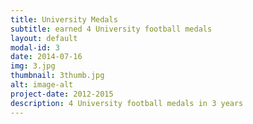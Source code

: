 ```yaml
---
title: University Medals
subtitle: earned 4 University football medals
layout: default
modal-id: 3
date: 2014-07-16
img: 3.jpg
thumbnail: 3thumb.jpg
alt: image-alt
project-date: 2012-2015
description: 4 University football medals in 3 years
---
```

